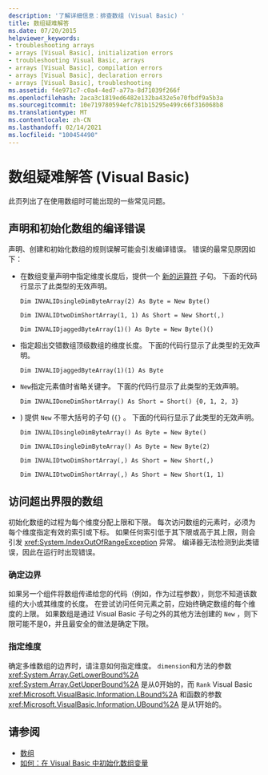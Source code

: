```yaml
---
description: '了解详细信息：排查数组 (Visual Basic) '
title: 数组疑难解答
ms.date: 07/20/2015
helpviewer_keywords:
- troubleshooting arrays
- arrays [Visual Basic], initialization errors
- troubleshooting Visual Basic, arrays
- arrays [Visual Basic], compilation errors
- arrays [Visual Basic], declaration errors
- arrays [Visual Basic], troubleshooting
ms.assetid: f4e971c7-c0a4-4ed7-a77a-8d71039f266f
ms.openlocfilehash: 2aca3c1819ed6482e132ba432e5e70fbdf9a5b3a
ms.sourcegitcommit: 10e719780594efc781b15295e499c66f316068b8
ms.translationtype: MT
ms.contentlocale: zh-CN
ms.lasthandoff: 02/14/2021
ms.locfileid: "100454490"
---
```

# <a name="troubleshooting-arrays-visual-basic"></a>数组疑难解答 (Visual Basic)

此页列出了在使用数组时可能出现的一些常见问题。  
  
## <a name="compilation-errors-declaring-and-initializing-an-array"></a>声明和初始化数组的编译错误  

 声明、创建和初始化数组的规则误解可能会引发编译错误。 错误的最常见原因如下：  
  
- 在数组变量声明中指定维度长度后，提供一个 [新的运算符](../../../language-reference/operators/new-operator.md) 子句。 下面的代码行显示了此类型的无效声明。  
  
     `Dim INVALIDsingleDimByteArray(2) As Byte = New Byte()`  
  
     `Dim INVALIDtwoDimShortArray(1, 1) As Short = New Short(,)`  
  
     `Dim INVALIDjaggedByteArray(1)() As Byte = New Byte()()`  
  
- 指定超出交错数组顶级数组的维度长度。 下面的代码行显示了此类型的无效声明。  
  
     `Dim INVALIDjaggedByteArray(1)(1) As Byte`  
  
- `New`指定元素值时省略关键字。 下面的代码行显示了此类型的无效声明。  
  
     `Dim INVALIDoneDimShortArray() As Short = Short() {0, 1, 2, 3}`  
  
- ) 提供 `New` 不带大括号的子句 (`{}` 。 下面的代码行显示了此类型的无效声明。  
  
     `Dim INVALIDsingleDimByteArray() As Byte = New Byte()`  
  
     `Dim INVALIDsingleDimByteArray() As Byte = New Byte(2)`  
  
     `Dim INVALIDtwoDimShortArray(,) As Short = New Short(,)`  
  
     `Dim INVALIDtwoDimShortArray(,) As Short = New Short(1, 1)`  
  
## <a name="accessing-an-array-out-of-bounds"></a>访问超出界限的数组  

 初始化数组的过程为每个维度分配上限和下限。 每次访问数组的元素时，必须为每个维度指定有效的索引或下标。 如果任何索引低于其下限或高于其上限，则会引发 <xref:System.IndexOutOfRangeException> 异常。 编译器无法检测到此类错误，因此在运行时出现错误。  
  
### <a name="determining-bounds"></a>确定边界  

 如果另一个组件将数组传递给您的代码（例如，作为过程参数），则您不知道该数组的大小或其维度的长度。 在尝试访问任何元素之前，应始终确定数组的每个维度的上限。 如果数组是通过 Visual Basic 子句之外的其他方法创建的 `New` ，则下限可能不是0，并且最安全的做法是确定下限。  
  
### <a name="specifying-the-dimension"></a>指定维度  

 确定多维数组的边界时，请注意如何指定维度。 `dimension`和方法的参数 <xref:System.Array.GetLowerBound%2A> <xref:System.Array.GetUpperBound%2A> 是从0开始的，而 `Rank` Visual Basic <xref:Microsoft.VisualBasic.Information.LBound%2A> 和函数的参数 <xref:Microsoft.VisualBasic.Information.UBound%2A> 是从1开始的。  
  
## <a name="see-also"></a>请参阅

- [数组](index.md)
- [如何：在 Visual Basic 中初始化数组变量](how-to-initialize-an-array-variable.md)
